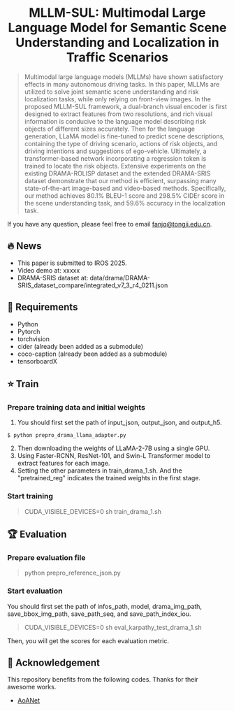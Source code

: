 <div style="text-align: center;">
  <h1>MLLM-SUL: Multimodal Large Language Model for Semantic Scene Understanding and Localization in Traffic Scenarios</h1>
</div>  

> Multimodal large language models (MLLMs) have shown satisfactory effects in many autonomous driving tasks. In this paper, MLLMs are utilized to solve joint semantic scene understanding and risk localization tasks, while only relying on front-view images. In the proposed MLLM-SUL framework, a dual-branch visual encoder is first designed to extract features from two resolutions, and rich visual information is conducive to the language model describing risk objects of different sizes accurately. Then for the language generation, LLaMA model is fine-tuned to predict scene descriptions, containing the type of driving scenario, actions of risk objects, and driving intentions and suggestions of ego-vehicle. Ultimately, a transformer-based network incorporating a regression token is trained to locate the risk objects. Extensive experiments on the existing DRAMA-ROLISP dataset and the extended DRAMA-SRIS dataset demonstrate that our method is efficient, surpassing many state-of-the-art image-based and video-based methods. Specifically, our method achieves 80.1% BLEU-1 score and 298.5% CIDEr score in the scene understanding task, and 59.6% accuracy in the localization task.

If you have any question, please feel free to email fanjq@tongji.edu.cn.  

## :fire: News
- This paper is submitted to IROS 2025.
- Video demo at: xxxxx
- DRAMA-SRIS dataset at: data/drama/DRAMA-SRIS_dataset_compare/integrated_v7_3_r4_0211.json

## :pill: Requirements
* Python
* Pytorch
* torchvision
* cider (already been added as a submodule)
* coco-caption (already been added as a submodule)
* tensorboardX

## :star: Train
### Prepare training data and initial weights
1. You should first set the path of input_json, output_json, and output_h5.  
```
$ python prepro_drama_llama_adapter.py  
```

2. Then downloading the weights of LLaMA-2-7B using a single GPU.
3. Using Faster-RCNN, ResNet-101, and Swin-L Transformer model to extract features for each image.  
4. Setting the other parameters in train_drama_1.sh. And the "pretrained_reg" indicates the trained weights in the first stage.

### Start training
> CUDA_VISIBLE_DEVICES=0 sh train_drama_1.sh

## :trophy: Evaluation
### Prepare evaluation file
> python prepro_reference_json.py
### Start evaluation
You should first set the path of infos_path, model, drama_img_path, save_bbox_img_path, save_path_seq, and save_path_index_iou. 
> CUDA_VISIBLE_DEVICES=0 sh eval_karpathy_test_drama_1.sh

Then, you will get the scores for each evaluation metric.

## :sunflower: Acknowledgement
This repository benefits from the following codes. Thanks for their awesome works.
- [AoANet](https://github.com/husthuaan/AoANet)
